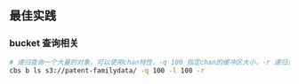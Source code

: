 ## 最佳实践

### bucket 查询相关

```bash
# 递归查询一个大量的对象，可以使用chan特性，-q 100 指定chan的缓冲区大小，-r 递归查询， -l limit 指定查询的数量
cbs b ls s3://patent-familydata/ -q 100 -l 100 -r
```